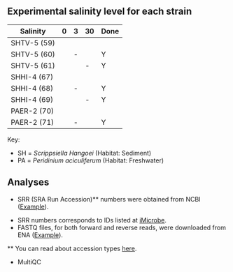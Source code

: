 ## Experimental salinity level for each strain

| Salinity  	|  0 	|   3	|   30	| Done |
|---	|---	|---	|---	| ---
|  SHTV-5 (59) 	|   	|  	|   	|
|  SHTV-5 (60) 	|   	|  - 	|   	| Y |
|  SHTV-5 (61)	|   	|   	|  - 	| Y |
|  SHHI-4 (67)	|   	|  	|   	|
|   SHHI-4 (68)	|   	|  -	|   	| Y |
|  SHHI-4 (69)	|   	|  	|   -	| Y
|  PAER-2 (70) 	|   	|   	|   	|
|  PAER-2 (71)	|   	|  -	|   	| Y |

Key:

+ SH = *Scrippsiella Hangoei* (Habitat: Sediment)
+ PA = *Peridinium aciculiferum* (Habitat: Freshwater)

## Analyses

- SRR (SRA Run Accession)** numbers were obtained from NCBI ([Example](https://www.ncbi.nlm.nih.gov/sra?LinkName=biosample_sra&from_uid=2740276)).
* SRR numbers corresponds to IDs listed at [iMicrobe](https://www.imicrobe.us/#/investigators/180).
* FASTQ files, for both forward and reverse reads, were downloaded from ENA ([Example](https://www.ebi.ac.uk/ena/data/view/SRR1294400)).

** You can read about accession types [here](https://www.ncbi.nlm.nih.gov/books/NBK56913/#search.what_do_the_different_sra_accessi).

- MultiQC
